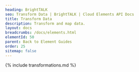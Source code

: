 ```yaml
---
heading: BrightTALK
seo: Transform Data | BrightTALK | Cloud Elements API Docs
title: Transform Data
description: Transform and map data.
layout: docs
breadcrumbs: /docs/elements.html
elementId: 50
parent: Back to Element Guides
order: 25
sitemap: false
---
```


{% include transformations.md %}
